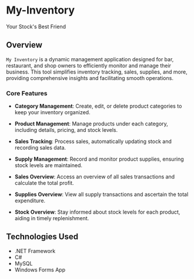 # My-Inventory

Your Stock's Best Friend

## Overview

`My Inventory` is a dynamic management application designed for bar, restaurant, and shop owners to efficiently monitor and manage their business. This tool simplifies inventory tracking, sales, supplies, and more, providing comprehensive insights and facilitating smooth operations.

### Core Features

- **Category Management**: Create, edit, or delete product categories to keep your inventory organized.
  
- **Product Management**: Manage products under each category, including details, pricing, and stock levels.
  
- **Sales Tracking**: Process sales, automatically updating stock and recording sales data.
  
- **Supply Management**: Record and monitor product supplies, ensuring stock levels are maintained.
  
- **Sales Overview**: Access an overview of all sales transactions and calculate the total profit.
  
- **Supplies Overview**: View all supply transactions and ascertain the total expenditure.
  
- **Stock Overview**: Stay informed about stock levels for each product, aiding in timely replenishment.

## Technologies Used

- .NET Framework
- C#
- MySQL
- Windows Forms App

